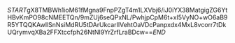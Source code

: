 $START$gX8TMBWh1ioM61fMgna9FnpPZgT4m1LXVbj6/iJ0iYX38MatgigZG6YtHBvKmPO98cNMEETQn/9mZUj6seQPxNL/PwhjpCpM6t+xI5VyNO+wO6aB9R5YTQQKAwIlSnNsiMdRU5tDArUkcarIlVehtOaVDcPanpxdx4MxL8vcorr7tDkUQrymvqXBa2FFXtccfph26NtNI9YrZrfLraBDcw==$END$